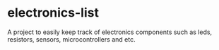 # electronics-list

A project to easily keep track of electronics components such as leds, resistors, sensors, microcontrollers and etc.
